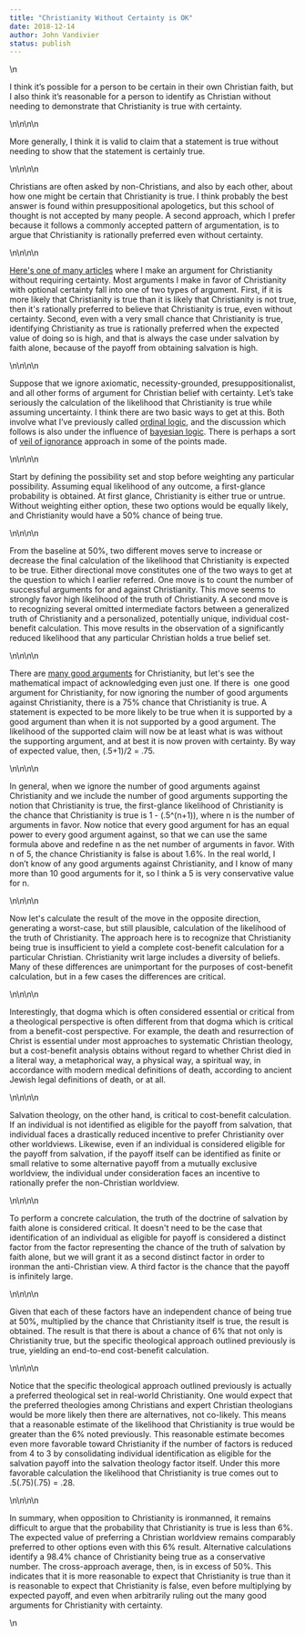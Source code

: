 ```yaml
---
title: "Christianity Without Certainty is OK"
date: 2018-12-14
author: John Vandivier
status: publish
---
```


<!-- wp:paragraph -->\n<p>I think it’s possible for a person to be certain in their own Christian faith, but I also think it’s reasonable for a person to identify as Christian without needing to demonstrate that Christianity is true with certainty.</p>\n<!-- /wp:paragraph -->\n\n<!-- wp:paragraph -->\n<p>More generally, I think it is valid to claim that a statement is true without needing to show that the statement is certainly true.</p>\n<!-- /wp:paragraph -->\n\n<!-- wp:paragraph -->\n<p>Christians are often asked by non-Christians, and also by each other, about how one might be certain that Christianity is true. I think probably the best answer is found within presuppositional apologetics, but this school of thought is not accepted by many people. A second approach, which I prefer because it follows a commonly accepted pattern of argumentation, is to argue that Christianity is rationally preferred even without certainty.</p>\n<!-- /wp:paragraph -->\n\n<!-- wp:paragraph -->\n<p><a href=\"http://www.afterecon.com/philosophy-religion-and-apologetics/odd-argument-belief-god-vandivierian-wager/\">Here's one of many articles</a> where I make an argument for Christianity without requiring certainty. Most arguments I make in favor of Christianity with optional certainty fall into one of two types of argument. First, if it is more likely that Christianity is true than it is likely that Christianity is not true, then it's rationally preferred to believe that Christianity is true, even without certainty. Second, even with a very small chance that Christianity is true, identifying Christianity as true is rationally preferred when the expected value of doing so is high, and that is always the case under salvation by faith alone, because of the payoff from obtaining salvation is high.</p>\n<!-- /wp:paragraph -->\n\n<!-- wp:paragraph -->\n<p>Suppose that we ignore axiomatic, necessity-grounded, presuppositionalist, and all other forms of argument for Christian belief with certainty. Let’s take seriously the calculation of the likelihood that Christianity is true while assuming uncertainty. I think there are two basic ways to get at this. Both involve what I’ve previously called <a href=\"http://www.afterecon.com/economics-and-finance/rational-estimation-price-uncertainty/\">ordinal logic</a>, and the discussion which follows is also under the influence of <a href=\"https://en.wikipedia.org/wiki/Bayesian_probability\">bayesian logic</a>. There is perhaps a sort of <a href=\"https://en.wikipedia.org/w/index.php?title=Veil_of_ignorance&amp;oldid=871586602\">veil of ignorance</a> approach in some of the points made.</p>\n<!-- /wp:paragraph -->\n\n<!-- wp:paragraph -->\n<p>Start by defining the possibility set and stop before weighting any particular possibility. Assuming equal likelihood of any outcome, a first-glance probability is obtained. At first glance, Christianity is either true or untrue. Without weighting either option, these two options would be equally likely, and Christianity would have a 50% chance of being true.</p>\n<!-- /wp:paragraph -->\n\n<!-- wp:paragraph -->\n<p>From the baseline at 50%, two different moves serve to increase or decrease the final calculation of the likelihood that Christianity is expected to be true. Either directional move constitutes one of the two ways to get at the question to which I earlier referred. One move is to count the number of successful arguments for and against Christianity. This move seems to strongly favor high likelihood of the truth of Christianity. A second move is to recognizing several omitted intermediate factors between a generalized truth of Christianity and a personalized, potentially unique, individual cost-benefit calculation. This move results in the observation of a significantly reduced likelihood that any particular Christian holds a true belief set.</p>\n<!-- /wp:paragraph -->\n\n<!-- wp:paragraph -->\n<p>There are <a href=\"http://www.afterecon.com/religion/#bible-is-valid\">many good arguments</a> for Christianity, but let's see the mathematical impact of acknowledging even just one. If there is&nbsp; one good argument for Christianity, for now ignoring the number of good arguments against Christianity, there is a 75% chance that Christianity is true. A statement is expected to be more likely to be true when it is supported by a good argument than when it is not supported by a good argument. The likelihood of the supported claim will now be at least what is was without the supporting argument, and at best it is now proven with certainty. By way of expected value, then, (.5+1)/2 = .75.</p>\n<!-- /wp:paragraph -->\n\n<!-- wp:paragraph -->\n<p>In general, when we ignore the number of good arguments against Christianity and we include the number of good arguments supporting the notion that Christianity is true, the first-glance likelihood of Christianity is the chance that Christianity is true is 1 - (.5^(n+1)), where n is the number of arguments in favor. Now notice that every good argument for has an equal power to every good argument against, so that we can use the same formula above and redefine n as the net number of arguments in favor. With n of 5, the chance Christianity is false is about 1.6%. In the real world, I don’t know of any good arguments against Christianity, and I know of many more than 10 good arguments for it, so I think a 5 is very conservative value for n.</p>\n<!-- /wp:paragraph -->\n\n<!-- wp:paragraph -->\n<p>Now let's calculate the result of the move in the opposite direction, generating a worst-case, but still plausible, calculation of the likelihood of the truth of Christianity. The approach here is to recognize that Christianity being true is insufficient to yield a complete cost-benefit calculation for a particular Christian. Christianity writ large includes a diversity of beliefs. Many of these differences are unimportant for the purposes of cost-benefit calculation, but in a few cases the differences are critical.</p>\n<!-- /wp:paragraph -->\n\n<!-- wp:paragraph -->\n<p>Interestingly, that dogma which is often considered essential or critical from a theological perspective is often different from that dogma which is critical from a benefit-cost perspective. For example, the death and resurrection of Christ is essential under most approaches to systematic Christian theology, but a cost-benefit analysis obtains without regard to whether Christ died in a literal way, a metaphorical way, a physical way, a spiritual way, in accordance with modern medical definitions of death, according to ancient Jewish legal definitions of death, or at all.</p>\n<!-- /wp:paragraph -->\n\n<!-- wp:paragraph -->\n<p>Salvation theology, on the other hand, is critical to cost-benefit calculation. If an individual is not identified as eligible for the payoff from salvation, that individual faces a drastically reduced incentive to prefer Christianity over other worldviews. Likewise, even if an individual is considered eligible for the payoff from salvation, if the payoff itself can be identified as finite or small relative to some alternative payoff from a mutually exclusive worldview, the individual under consideration faces an incentive to rationally prefer the non-Christian worldview.</p>\n<!-- /wp:paragraph -->\n\n<!-- wp:paragraph -->\n<p>To perform a concrete calculation, the truth of the doctrine of salvation by faith alone is considered critical. It doesn't need to be the case that identification of an individual as eligible for payoff is considered a distinct factor from the factor representing the chance of the truth of salvation by faith alone, but we will grant it as a second distinct factor in order to ironman the anti-Christian view. A third factor is the chance that the payoff is infinitely large.</p>\n<!-- /wp:paragraph -->\n\n<!-- wp:paragraph -->\n<p>Given that each of these factors have an independent chance of being true at 50%, multiplied by the chance that Christianity itself is true, the result is obtained. The result is that there is about a chance of 6% that not only is Christianity true, but the specific theological approach outlined previously is true, yielding an end-to-end cost-benefit calculation.</p>\n<!-- /wp:paragraph -->\n\n<!-- wp:paragraph -->\n<p>Notice that the specific theological approach outlined previously is actually a preferred theological set in real-world Christianity. One would expect that the preferred theologies among Christians and expert Christian theologians would be more likely then there are alternatives, not co-likely. This means that a reasonable estimate of the likelihood that Christianity is true would be greater than the 6% noted previously. This reasonable estimate becomes even more favorable toward Christianity if the number of factors is reduced from 4 to 3 by consolidating individual identification as eligible for the salvation payoff into the salvation theology factor itself. Under this more favorable calculation the likelihood that Christianity is true comes out to .5(.75)(.75) = .28.</p>\n<!-- /wp:paragraph -->\n\n<!-- wp:paragraph -->\n<p>In summary, when opposition to Christianity is ironmanned, it remains difficult to argue that the probability that Christianity is true is less than 6%. The expected value of preferring a Christian worldview remains comparably preferred to other options even with this 6% result. Alternative calculations identify a 98.4% chance of Christianity being true as a conservative number. The cross-approach average, then, is in excess of 50%. This indicates that it is more reasonable to expect that Christianity is true than it is reasonable to expect that Christianity is false, even before multiplying by expected payoff, and even when arbitrarily ruling out the many good arguments for Christianity with certainty.</p>\n<!-- /wp:paragraph -->